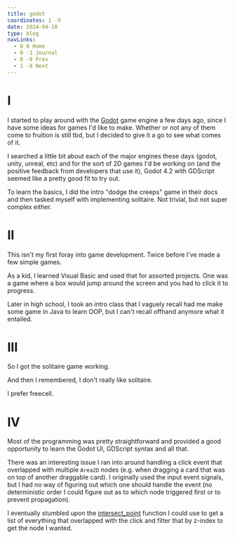 ```yaml
---
title: godot
coordinates: 1 -9
date: 2024-04-10
type: blog
navLinks:
  - 0 0 Home
  - 0 -1 Journal
  - 0 -9 Prev
  - 1 -8 Next
---
```


# I

I started to play around with the [Godot](https://godotengine.org) game engine a
few days ago, since I have some ideas for games I'd like to make. Whether or not
any of them come to fruition is still tbd, but I decided to give it a go to see
what comes of it.

I searched a little bit about each of the major engines these days (godot,
unity, unreal, etc) and for the sort of 2D games I'd be working on (and the
positive feedback from developers that use it), Godot 4.2 with GDScript seemed
like a pretty good fit to try out.

To learn the basics, I did the intro "dodge the creeps" game in their docs and
then tasked myself with implementing solitaire. Not trivial, but not super
complex either.

# II

This isn't my first foray into game development. Twice before I've made a few
simple games.

As a kid, I learned Visual Basic and used that for assorted projects. One was a
game where a box would jump around the screen and you had to click it to
progress.

Later in high school, I took an intro class that I vaguely recall had me make
some game in Java to learn OOP, but I can't recall offhand anymore what it
entailed.

# III

So I got the solitaire game working.

And then I remembered, I don't really like solitaire.

I prefer freecell.

# IV

Most of the programming was pretty straightforward and provided a good
opportunity to learn the Godot UI, GDScript syntax and all that.

There was an interesting issue I ran into around handling a click event that
overlapped with multiple `Area2D` nodes (e.g. when dragging a card that was on
top of another draggable card). I originally used the input event signals, but I
had no way of figuring out which one should handle the event (no deterministic
order I could figure out as to which node triggered first or to prevent
propagation).

I eventually stumbled upon the
[intersect_point](https://docs.godotengine.org/en/stable/classes/class_physicsdirectspacestate2d.html#class-physicsdirectspacestate2d-method-intersect-point)
function I could use to get a list of everything that overlapped with the click
and filter that by z-index to get the node I wanted.
